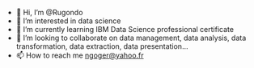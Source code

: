- 👋 Hi, I’m @Rugondo
- 👀 I’m interested in data science
- 🌱 I’m currently learning IBM Data Science professional certificate
- 💞️ I’m looking to collaborate on data management, data analysis, data transformation, data extraction, data presentation...
- 📫 How to reach me ngoger@yahoo.fr

<!---
Rugondo/Rugondo is a ✨ special ✨ repository because its `README.md` (this file) appears on your GitHub profile.
You can click the Preview link to take a look at your changes.
--->
